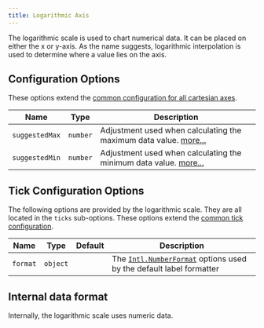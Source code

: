 ```yaml
---
title: Logarithmic Axis
---
```


The logarithmic scale is used to chart numerical data. It can be placed on either the x or y-axis. As the name suggests, logarithmic interpolation is used to determine where a value lies on the axis.

## Configuration Options

These options extend the [common configuration for all cartesian axes](index.md#configuration-options).

| Name | Type | Description
| ---- | ---- | -----------
| `suggestedMax` | `number` | Adjustment used when calculating the maximum data value. [more...](#axis-range-settings)
| `suggestedMin` | `number` | Adjustment used when calculating the minimum data value. [more...](#axis-range-settings)

## Tick Configuration Options

The following options are provided by the logarithmic scale. They are all located in the `ticks` sub-options. These options extend the [common tick configuration](index.md#tick-configuration).

| Name | Type | Default | Description
| ---- | ---- | ------- | -----------
| `format` | `object` | | The [`Intl.NumberFormat`](https://developer.mozilla.org/en-US/docs/Web/JavaScript/Reference/Global_Objects/Intl/NumberFormat) options used by the default label formatter

## Internal data format

Internally, the logarithmic scale uses numeric data.
